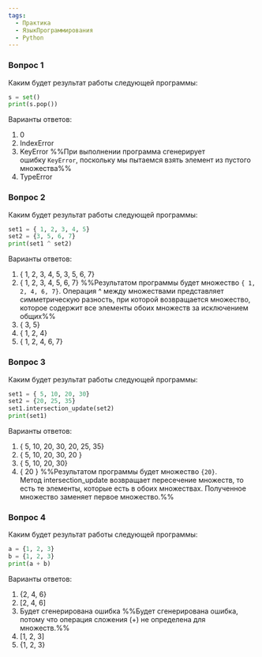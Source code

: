 ```yaml
---
tags:
  - Практика
  - ЯзыкПрограммирования
  - Python
---
```

### Вопрос 1

Каким будет результат работы следующей программы:

```python
s = set()
print(s.pop())
```

Варианты ответов:

1. 0
2. IndexError
3. KeyError %%При выполнении программа сгенерирует ошибку `KeyError`, поскольку мы пытаемся взять элемент из пустого множества%%
4. TypeError

### Вопрос 2

Каким будет результат работы следующей программы:

```python
set1 = { 1, 2, 3, 4, 5}
set2 = {3, 5, 6, 7}
print(set1 ^ set2)
```

Варианты ответов:

1. { 1, 2, 3, 4, 5, 3, 5, 6, 7}
2. { 1, 2, 3, 4, 5, 6, 7} %%Результатом программы будет множество `{ 1, 2, 4, 6, 7}`. Операция ^ между множествами представляет симметрическую разность, при которой возвращается множество, которое содержит все элементы обоих множеств за исключением общих%%
3. { 3, 5}
4. { 1, 2, 4}
5. { 1, 2, 4, 6, 7}

### Вопрос 3

Каким будет результат работы следующей программы:

```python
set1 = { 5, 10, 20, 30}
set2 = {20, 25, 35}
set1.intersection_update(set2)
print(set1)
```

Варианты ответов:

1. { 5, 10, 20, 30, 20, 25, 35}
2. { 5, 10, 20, 30, 20 }
3. { 5, 10, 20, 30}
4. { 20 } %%Результатом программы будет множество `{20}`. Метод intersection_update возвращает пересечение множеств, то есть те элементы, которые есть в обоих множествах. Полученное множество заменяет первое множество.%%

### Вопрос 4

Каким будет результат работы следующей программы:

```python
a = {1, 2, 3}
b = {1, 2, 3}
print(a + b)
```

Варианты ответов:

1. {2, 4, 6}
2. [2, 4, 6]
3. Будет сгенерирована ошибка %%Будет сгенерирована ошибка, потому что операция сложения (+) не определена для множеств.%%
4. [1, 2, 3]
5. {1, 2, 3}